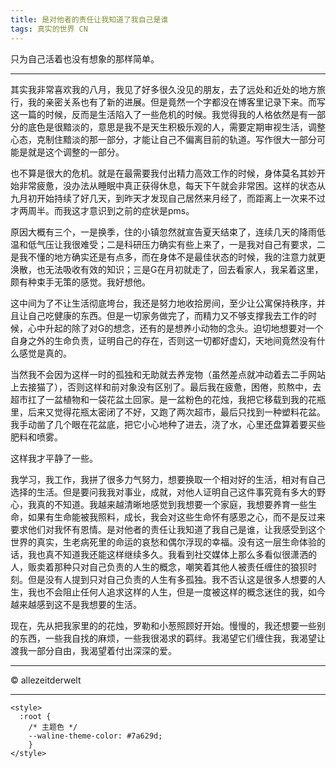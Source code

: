 ```yaml
---
title: 是对他者的责任让我知道了我自己是谁
tags: 真实的世界 CN
---
```


只为自己活着也没有想象的那样简单。

<!--more-->

---

其实我非常喜欢我的八月，我见了好多很久没见的朋友，去了远处和近处的地方旅行，我的亲密关系也有了新的进展。但是竟然一个字都没在博客里记录下来。而写这一篇的时候，反而是生活陷入了一些危机的时候。我觉得我的人格依然是有一部分的底色是很黯淡的，意思是我不是天生积极乐观的人，需要定期审视生活，调整心态，克制住黯淡的那一部分，才能让自己不偏离目前的轨道。写作很大一部分可能是就是这个调整的一部分。

也不算是很大的危机。就是在最需要我付出精力高效工作的时候，身体莫名其妙开始非常疲惫，没办法从睡眠中真正获得休息，每天下午就会非常困。这样的状态从九月初开始持续了好几天，到昨天才发现自己居然来月经了，而距离上一次来不过才两周半。而我这才意识到之前的症状是pms。

原因大概有三个，一是换季，住的小镇忽然就宣告夏天结束了，连续几天的降雨低温和低气压让我很难受；二是科研压力确实有些上来了，一是我对自己有要求，二是我不懂的地方确实还是有点多，而在身体不是最佳状态的时候，我的注意力就更涣散，也无法吸收有效的知识；三是G在月初就走了，回去看家人，我呆着这里，颇有种束手无策的感觉。我好想他。

这中间为了不让生活彻底垮台，我还是努力地收拾房间，至少让公寓保持秩序，并且让自己吃健康的东西。但是一切家务做完了，而精力又不够支撑我去工作的时候，心中升起的除了对G的想念，还有的是想养小动物的念头。迫切地想要对一个自身之外的生命负责，证明自己的存在，否则这一切都好虚幻，天地间竟然没有什么感觉是真的。

当然我不会因为这样一时的孤独和无助就去养宠物（虽然差点就冲动着去二手网站上去接猫了），否则这样和前对象没有区别了。最后我在疲惫，困倦，煎熬中，去超市扛了一盆植物和一袋花盆土回家。是一盆粉色的花烛，我把它移载到我的花瓶里，后来又觉得花瓶太密闭了不好，又跑了两次超市，最后只找到一种塑料花盆。我手动凿了几个眼在花盆底，把它小心地种了进去，浇了水，心里还盘算着要买些肥料和喷雾。

这样我才平静了一些。

我学习，我工作，我拼了很多力气努力，想要换取一个相对好的生活，相对有自己选择的生活。但是要问我我对事业，成就，对他人证明自己这件事究竟有多大的野心，我真的不知道。我越来越清晰地感觉到我想要一个家庭，我想要养育一些生命，如果有生命能被我照料，成长，我会对这些生命怀有感恩之心，而不是反过来要求他们对我怀有恩情。是对他者的责任让我知道了我自己是谁，让我感受到这个世界的真实，生老病死里的命运的哀愁和偶尔浮现的幸福。没有这一层生命体验的话，我也真不知道我还能这样继续多久。我看到社交媒体上那么多看似很潇洒的人，贩卖着那种只对自己负责的人生的概念，嘲笑着其他人被责任缠住的狼狈时刻。但是没有人提到只对自己负责的人生有多孤独。我不否认这是很多人想要的人生，我也不会阻止任何人追求这样的人生，但是一度被这样的概念迷住的我，如今越来越感到这不是我想要的生活。

现在，先从把我家里的的花烛，罗勒和小葱照顾好开始。慢慢的，我还想要一些别的东西，一些我自找的麻烦，一些我很渴求的羁绊。我渴望它们缠住我，我渴望让渡我一部分自由，我渴望着付出深深的爱。


---

© allezeitderwelt


--- 

<head>
  <!-- ... -->
  <link
    rel="stylesheet"
    href="https://unpkg.com/@waline/client@v3/dist/waline.css"
  />
</head>
<body>
  <!-- ... -->
  <div id="waline"></div>
  <script type="module">
    import { init } from 'https://unpkg.com/@waline/client@v3/dist/waline.js';

  init({
      el: '#waline',
      serverURL: 'https://walinetest-sage.vercel.app',
      lang: 'en',
      locale: { 
  nick: 'Nickname',
  mail: 'E-Mail (optional)',
  link: 'Website (optional)',
  placeholder: 'Tell me what you think :) To comment you do not need to sign into anything.',
  },
      emoji: ['https://unpkg.com/@waline/emojis@1.2.0/tw-emoji',],
    });

  </script>

    <style>
      :root {
        /* 主题色 */
        --waline-theme-color: #7a629d;
        }
    </style>
</body>
